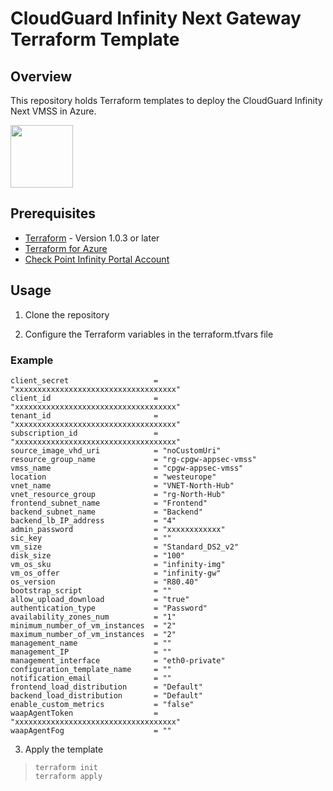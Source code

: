# CloudGuard Infinity Next Gateway Terraform Template

## Overview
This repository holds Terraform templates to deploy the CloudGuard Infinity Next VMSS in Azure.

<img src="https://sc1.checkpoint.com/documents/Infinity_Portal/WebAdminGuides/EN/Infinity-Next-Admin-Guide/Resources/Images/Images-for-Infinity-Next/Azure_VMSS_1.png" width="100" height="100">

## Prerequisites

- [Terraform](https://www.terraform.io/downloads.html) - Version 1.0.3 or later
- [Terraform for Azure](https://docs.microsoft.com/en-us/azure/virtual-machines/linux/terraform-install-configure)
- [Check Point Infinity Portal Account](https://sc1.checkpoint.com/documents/Infinity_Portal/WebAdminGuides/EN/Infinity-Next-Admin-Guide/Topics-Infinity-Next/Getting-Started.htm?tocpath=Getting%20Started%7C_____0#Getting_Started)

## Usage

1. Clone the repository

2. Configure the Terraform variables in the terraform.tfvars file

### Example

    client_secret                   = "xxxxxxxxxxxxxxxxxxxxxxxxxxxxxxxxxxxx"
    client_id                       = "xxxxxxxxxxxxxxxxxxxxxxxxxxxxxxxxxxxx"
    tenant_id                       = "xxxxxxxxxxxxxxxxxxxxxxxxxxxxxxxxxxxx"
    subscription_id                 = "xxxxxxxxxxxxxxxxxxxxxxxxxxxxxxxxxxxx"
    source_image_vhd_uri            = "noCustomUri"
    resource_group_name             = "rg-cpgw-appsec-vmss"
    vmss_name                       = "cpgw-appsec-vmss"
    location                        = "westeurope"
    vnet_name                       = "VNET-North-Hub"
    vnet_resource_group             = "rg-North-Hub"
    frontend_subnet_name            = "Frontend"
    backend_subnet_name             = "Backend"
    backend_lb_IP_address           = "4"
    admin_password                  = "xxxxxxxxxxxx"
    sic_key                         = ""
    vm_size                         = "Standard_DS2_v2"
    disk_size                       = "100"
    vm_os_sku                       = "infinity-img"
    vm_os_offer                     = "infinity-gw"
    os_version                      = "R80.40"
    bootstrap_script                = ""
    allow_upload_download           = "true"
    authentication_type             = "Password"
    availability_zones_num          = "1"
    minimum_number_of_vm_instances  = "2"
    maximum_number_of_vm_instances  = "2"
    management_name                 = ""
    management_IP                   = ""
    management_interface            = "eth0-private"
    configuration_template_name     = ""
    notification_email              = ""
    frontend_load_distribution      = "Default"
    backend_load_distribution       = "Default"
    enable_custom_metrics           = "false"
    waapAgentToken                  = "xxxxxxxxxxxxxxxxxxxxxxxxxxxxxxxxxxxx"
    waapAgentFog                    = ""


3. Apply the template

> ```
> terraform init
> terraform apply
>```